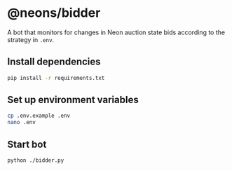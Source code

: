 # @neons/bidder

A bot that monitors for changes in Neon auction state bids according to the strategy in `.env`.

## Install dependencies

```sh
pip install -r requirements.txt
```

## Set up environment variables

```sh
cp .env.example .env
nano .env
```

## Start bot

```sh
python ./bidder.py
```
